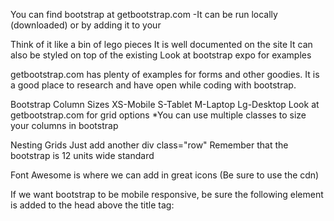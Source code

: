 You can find bootstrap at getbootstrap.com
  -It can be run locally (downloaded) or by adding it to your

  Think of it like a bin of lego pieces
    It is well documented on the site
    It can also be styled on top of the existing
    Look at bootstrap expo for examples

getbootstrap.com has plenty of examples for forms and other goodies.  It is a good place to research and have open while coding with bootstrap.

Bootstrap Column Sizes
XS-Mobile
S-Tablet
M-Laptop
Lg-Desktop
Look at getbootstrap.com for grid options
*You can use multiple classes to size your columns in bootstrap

Nesting Grids
  Just add another div class="row"
  Remember that the bootstrap is 12 units wide standard

Font Awesome is where we can add in great icons (Be sure to use the cdn)

If we want bootstrap to be mobile responsive, be sure the following element is added to the head above the title tag:
  <meta name="viewport" content="width=device-width, initial-scale=1">
